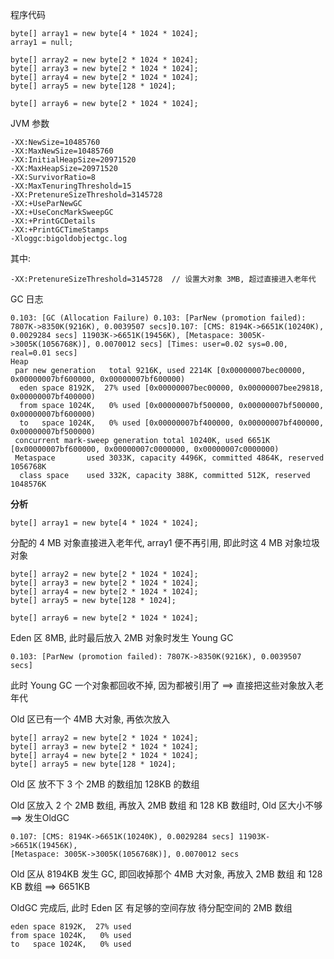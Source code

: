 程序代码

```
byte[] array1 = new byte[4 * 1024 * 1024];
array1 = null;

byte[] array2 = new byte[2 * 1024 * 1024];
byte[] array3 = new byte[2 * 1024 * 1024];
byte[] array4 = new byte[2 * 1024 * 1024];
byte[] array5 = new byte[128 * 1024];

byte[] array6 = new byte[2 * 1024 * 1024];
```



JVM 参数

```
-XX:NewSize=10485760
-XX:MaxNewSize=10485760
-XX:InitialHeapSize=20971520
-XX:MaxHeapSize=20971520
-XX:SurvivorRatio=8
-XX:MaxTenuringThreshold=15
-XX:PretenureSizeThreshold=3145728
-XX:+UseParNewGC
-XX:+UseConcMarkSweepGC
-XX:+PrintGCDetails
-XX:+PrintGCTimeStamps
-Xloggc:bigoldobjectgc.log
```

其中: 

```
-XX:PretenureSizeThreshold=3145728  // 设置大对象 3MB, 超过直接进入老年代
```



GC 日志

```
0.103: [GC (Allocation Failure) 0.103: [ParNew (promotion failed): 7807K->8350K(9216K), 0.0039507 secs]0.107: [CMS: 8194K->6651K(10240K), 0.0029284 secs] 11903K->6651K(19456K), [Metaspace: 3005K->3005K(1056768K)], 0.0070012 secs] [Times: user=0.02 sys=0.00, real=0.01 secs] 
Heap
 par new generation   total 9216K, used 2214K [0x00000007bec00000, 0x00000007bf600000, 0x00000007bf600000)
  eden space 8192K,  27% used [0x00000007bec00000, 0x00000007bee29818, 0x00000007bf400000)
  from space 1024K,   0% used [0x00000007bf500000, 0x00000007bf500000, 0x00000007bf600000)
  to   space 1024K,   0% used [0x00000007bf400000, 0x00000007bf400000, 0x00000007bf500000)
 concurrent mark-sweep generation total 10240K, used 6651K [0x00000007bf600000, 0x00000007c0000000, 0x00000007c0000000)
 Metaspace       used 3033K, capacity 4496K, committed 4864K, reserved 1056768K
  class space    used 332K, capacity 388K, committed 512K, reserved 1048576K
```



**分析**

```
byte[] array1 = new byte[4 * 1024 * 1024];
```

分配的 4 MB 对象直接进入老年代, array1 便不再引用, 即此时这 4 MB 对象垃圾对象



```
byte[] array2 = new byte[2 * 1024 * 1024];
byte[] array3 = new byte[2 * 1024 * 1024];
byte[] array4 = new byte[2 * 1024 * 1024];
byte[] array5 = new byte[128 * 1024];

byte[] array6 = new byte[2 * 1024 * 1024];
```

Eden 区 8MB, 此时最后放入 2MB 对象时发生 Young GC



```
0.103: [ParNew (promotion failed): 7807K->8350K(9216K), 0.0039507 secs]
```

此时 Young GC 一个对象都回收不掉, 因为都被引用了  ==> 直接把这些对象放入老年代

Old 区已有一个 4MB 大对象,  再依次放入

```
byte[] array2 = new byte[2 * 1024 * 1024];
byte[] array3 = new byte[2 * 1024 * 1024];
byte[] array4 = new byte[2 * 1024 * 1024];
byte[] array5 = new byte[128 * 1024];
```



Old 区 放不下 3 个 2MB 的数组加 128KB 的数组  

Old 区放入 2 个 2MB 数组, 再放入 2MB 数组 和 128 KB 数组时, Old 区大小不够  ==>  发生OldGC

```
0.107: [CMS: 8194K->6651K(10240K), 0.0029284 secs] 11903K->6651K(19456K), 
[Metaspace: 3005K->3005K(1056768K)], 0.0070012 secs
```

Old 区从 8194KB 发生 GC, 即回收掉那个 4MB 大对象, 再放入 2MB 数组 和 128 KB 数组   ==>  6651KB



OldGC 完成后, 此时 Eden 区 有足够的空间存放 待分配空间的 2MB 数组

```
eden space 8192K,  27% used
from space 1024K,   0% used
to   space 1024K,   0% used
```






